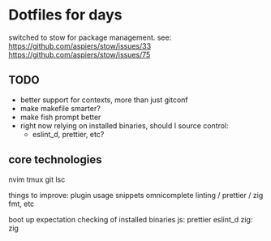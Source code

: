 # Dotfiles for days

switched to stow for package management. see:
https://github.com/aspiers/stow/issues/33
https://github.com/aspiers/stow/issues/75

TODO
----

- better support for contexts, more than just gitconf
- make makefile smarter?
- make fish prompt better
- right now relying on installed binaries, should I source control:
  - eslint_d, prettier, etc?

core technologies
--------------------------
  nvim
  tmux
  git
  lsc

things to improve:
  plugin usage
  snippets
  omnicomplete
  linting / prettier / zig fmt, etc

boot up expectation checking of installed binaries
  js:
    prettier
    eslint_d
  zig:
    zig
